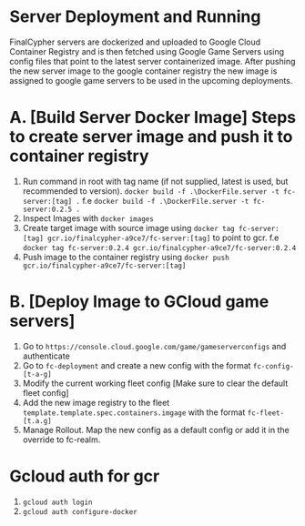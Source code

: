 # Server Deployment and Running
FinalCypher servers are dockerized and uploaded to Google Cloud Container Registry and is then fetched using Google Game Servers using config files that point to the latest server containerized image. After pushing the new server image to the google container registry the new image is assigned to google game servers to be used in the upcoming deployments.

# A. [Build Server Docker Image] Steps to create server image and push it to container registry
1. Run command in root with tag name (if not supplied, latest is used, but recommended to version). `docker build -f .\DockerFile.server -t fc-server:[tag] .` f.e `docker build -f .\DockerFile.server -t fc-server:0.2.5 .`
2. Inspect Images with `docker images`
3. Create target image with source image using `docker tag fc-server:[tag] gcr.io/finalcypher-a9ce7/fc-server:[tag]` to point to gcr. f.e `docker tag fc-server:0.2.4 gcr.io/finalcypher-a9ce7/fc-server:0.2.4`
4. Push image to the container registry using `docker push gcr.io/finalcypher-a9ce7/fc-server:[tag]`

# B. [Deploy Image to GCloud game servers]
1. Go to `https://console.cloud.google.com/game/gameserverconfigs` and authenticate
2. Go to `fc-deployment` and create a new config with the format `fc-config-[t-a-g]`
3. Modify the current working fleet config [Make sure to clear the default fleet config]
4. Add the new image registry to the fleet `template.template.spec.containers.imgage` with the format `fc-fleet-[t.a.g]`
5. Manage Rollout. Map the new config as a default config or add it in the override to fc-realm. 

# Gcloud auth for gcr
1. `gcloud auth login`
2. `gcloud auth configure-docker`